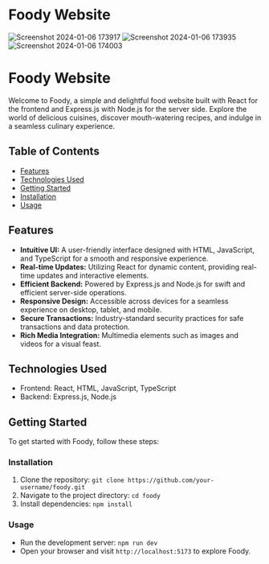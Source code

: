 # Foody Website

![Screenshot 2024-01-06 173917](https://github.com/Amankushwaha2/React-foody-website/assets/108605279/ba655401-e8fb-409a-b201-702368757a49)
![Screenshot 2024-01-06 173935](https://github.com/Amankushwaha2/React-foody-website/assets/108605279/465a2154-42ac-480b-8721-d6ced2784fa9)
![Screenshot 2024-01-06 174003](https://github.com/Amankushwaha2/React-foody-website/assets/108605279/797f41c3-7852-4024-8549-f506ae7a076c)

# Foody Website

Welcome to Foody, a simple and delightful food website built with React for the frontend and Express.js with Node.js for the server side. Explore the world of delicious cuisines, discover mouth-watering recipes, and indulge in a seamless culinary experience.

## Table of Contents
- [Features](#features)
- [Technologies Used](#technologies-used)
- [Getting Started](#getting-started)
- [Installation](#installation)
- [Usage](#usage)

## Features
- **Intuitive UI:** A user-friendly interface designed with HTML, JavaScript, and TypeScript for a smooth and responsive experience.
- **Real-time Updates:** Utilizing React for dynamic content, providing real-time updates and interactive elements.
- **Efficient Backend:** Powered by Express.js and Node.js for swift and efficient server-side operations.
- **Responsive Design:** Accessible across devices for a seamless experience on desktop, tablet, and mobile.
- **Secure Transactions:** Industry-standard security practices for safe transactions and data protection.
- **Rich Media Integration:** Multimedia elements such as images and videos for a visual feast.

## Technologies Used
- Frontend: React, HTML, JavaScript, TypeScript
- Backend: Express.js, Node.js

## Getting Started
To get started with Foody, follow these steps:

### Installation
1. Clone the repository: `git clone https://github.com/your-username/foody.git`
2. Navigate to the project directory: `cd foody`
3. Install dependencies: `npm install`

### Usage
- Run the development server: `npm run dev`
- Open your browser and visit `http://localhost:5173` to explore Foody.
